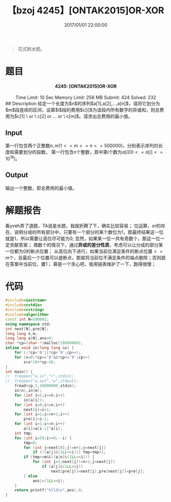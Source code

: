 ﻿---
title: 【bzoj 4245】[ONTAK2015]OR-XOR
date: 2017/01/01 22:00:00
tags: 
  - 贪心
  - 链表
  - 位运算
categories: 
  - 数学题

---

> 花式刷水题。

<!--more-->
# 题目
<center><h4>4245: [ONTAK2015]OR-XOR</h4>
Time Limit: 10 Sec  Memory Limit: 256 MB
Submit: 424  Solved: 232</center>
## Description
给定一个长度为$n$的序列$a[1],a[2],...,a[n]$，请将它划分为$m$段连续的区间，设第$i$段的费用$c[i]$为该段内所有数字的异或和，则总费用为$c[1] \ or \ c[2] or ... or \  c[m]$。请求出总费用的最小值。

## Input
第一行包含两个正整数$n,m(1<=m<=n<=500000)$，分别表示序列的长度和需要划分的段数。
第一行包含$n$个整数，其中第$i$个数为$a[i](0<=a[i]<=10^{18})$。
## Output
输出一个整数，即总费用的最小值。
# 解题报告
看yveh弄了道题，TA说是水题，我就折腾了下，确实比较容易；
位运算，$or$的存在，说明分成的所有部分中，只要有一个部分的某个数位为$1$，那最终结果这一位就是$1$，所以需要让高位尽可能为$0$;
显然，如果某一位一共有奇数个，那这一位一定贡献答案；
偶数个的情况下，通过**异或的差分性质**，考虑可以让分成的部分某一位都为0的断点位置；
从高位向下进行，如果当前位满足条件的断点位置$>=m$个，且最后一个位置可以是断点，那就将当前位不满足条件的端点删除；否则就在答案中当前位，置$1$； 
算是一个贪心吧，我用链表维护了一下，跑得很慢； 
# 代码
```c++
#include<iostream>
#include<cstdio>
#include<cstring>
#include<algorithm>
const int N=500002;
using namespace std;
int next[N],pre[N];
long long n,m; 
long long a[N],ans=0; 
char *cp=(char *)malloc(10000000);
inline void in(long long &x) {
	for (;*cp<'0'||*cp>'9';cp++); 
	for (x=0;*cp>='0'&&*cp<='9';cp++) 
		x=x*10+*cp-48;
}
int main() {
//	freopen("a.in","r",stdin); 
//	freopen("a.out","w",stdout);
	fread(cp,1,10000000,stdin);
	in(n),in(m);
	for (int i=1;i<=n;i++) 
		in(a[i]);
	for (int i=0;i<=n;i++) 
		next[i]=i+1; 
	for (int i=1;i<=n+1;i++) 
		pre[i]=i-1;
	for (int i=1;i<=n;i++) 
		a[i]=a[i-1]^a[i];
	int tmp;
	for (int i=59;i>=0;--i) {
		tmp=0;
		for (int j=next[0];j!=n+1;j=next[j])
			if (!(a[j]&(1LL<<i))) tmp=tmp+1;
		if (tmp>=m&&!(a[n]&(1LL<<i))) {
			for (int j=1;next[j]!=n+1;j=next[j]) 
				if (a[j]&(1LL<<i)) 
					next[pre[j]]=next[j],pre[next[j]]=pre[j];
		} else
			ans|=(1LL<<i);
	}
	return printf("%lld\n",ans),0; 
}
```